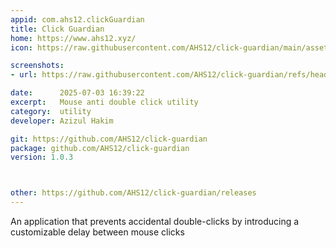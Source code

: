 ```yaml
---
appid: com.ahs12.clickGuardian
title: Click Guardian
home: https://www.ahs12.xyz/
icon: https://raw.githubusercontent.com/AHS12/click-guardian/main/assets/icon-modern-shield.svg

screenshots:
- url: https://raw.githubusercontent.com/AHS12/click-guardian/refs/heads/main/image1.png

date:      2025-07-03 16:39:22
excerpt:   Mouse anti double click utility
category:  utility
developer: Azizul Hakim

git: https://github.com/AHS12/click-guardian
package: github.com/AHS12/click-guardian
version: 1.0.3



other: https://github.com/AHS12/click-guardian/releases
---
```


An application that prevents accidental double-clicks by introducing a customizable delay between mouse clicks
